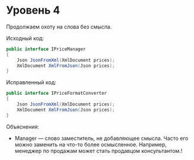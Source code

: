 # Уровень 4

Продолжаем охоту на слова без смысла.

Исходный код:
```cs
public interface IPriceManager
{
    Json JsonFromXml(XmlDocument prices);
    XmlDocument XmlFromJson(Json prices);
}
```

Исправленный код:
```cs
public interface IPriceFormatConverter
{
    Json JsonFromXml(XmlDocument prices);
    XmlDocument XmlFromJson(Json prices);
}
```

Объяснения:
- Manager — слово заместитель, не добавляющее смысла. Часто его можно заменить на что-то более осмысленное. Например, менеджер по продажам может стать продавцом консультантом.!
